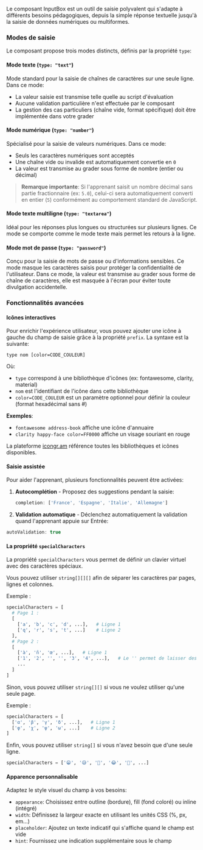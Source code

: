 Le composant InputBox est un outil de saisie polyvalent qui s'adapte à différents besoins pédagogiques, depuis la simple réponse textuelle jusqu'à la saisie de données numériques ou multiformes.

### Modes de saisie

Le composant propose trois modes distincts, définis par la propriété `type`:

#### Mode texte (`type: "text"`)

Mode standard pour la saisie de chaînes de caractères sur une seule ligne. Dans ce mode:

- La valeur saisie est transmise telle quelle au script d'évaluation
- Aucune validation particulière n'est effectuée par le composant
- La gestion des cas particuliers (chaîne vide, format spécifique) doit être implémentée dans votre grader

#### Mode numérique (`type: "number"`)

Spécialisé pour la saisie de valeurs numériques. Dans ce mode:

- Seuls les caractères numériques sont acceptés
- Une chaîne vide ou invalide est automatiquement convertie en `0`
- La valeur est transmise au grader sous forme de nombre (entier ou décimal)

> **Remarque importante**: Si l'apprenant saisit un nombre décimal sans partie fractionnaire (ex: `5.0`), celui-ci sera automatiquement converti en entier (`5`) conformément au comportement standard de JavaScript.

#### Mode texte multiligne (`type: "textarea"`)

Idéal pour les réponses plus longues ou structurées sur plusieurs lignes. Ce mode se comporte comme le mode texte mais permet les retours à la ligne.

#### Mode mot de passe (`type: "password"`)

Conçu pour la saisie de mots de passe ou d'informations sensibles. Ce mode masque les caractères saisis pour protéger la confidentialité de l'utilisateur.
Dans ce mode, la valeur est transmise au grader sous forme de chaîne de caractères, elle est masquée à l'écran pour éviter toute divulgation accidentelle.

### Fonctionnalités avancées

#### Icônes interactives

Pour enrichir l'expérience utilisateur, vous pouvez ajouter une icône à gauche du champ de saisie grâce à la propriété `prefix`. La syntaxe est la suivante:

`type nom [color=CODE_COULEUR]`

Où:

- `type` correspond à une bibliothèque d'icônes (ex: fontawesome, clarity, material)
- `nom` est l'identifiant de l'icône dans cette bibliothèque
- `color=CODE_COULEUR` est un paramètre optionnel pour définir la couleur (format hexadécimal sans #)

**Exemples**:

- `fontawesome address-book` affiche une icône d'annuaire
- `clarity happy-face color=FF0000` affiche un visage souriant en rouge

La plateforme [icongr.am](https://icongr.am) référence toutes les bibliothèques et icônes disponibles.

#### Saisie assistée

Pour aider l'apprenant, plusieurs fonctionnalités peuvent être activées:

1. **Autocomplétion** - Proposez des suggestions pendant la saisie:

   ```js
   completion: ['France', 'Espagne', 'Italie', 'Allemagne']
   ```

2. **Validation automatique** - Déclenchez automatiquement la validation quand l'apprenant appuie sur Entrée:

```typescript
autoValidation: true
```

#### La propriété `specialCharacters`

La propriété `specialCharacters` vous permet de définir un clavier virtuel avec des caractères spéciaux.

Vous pouvez utiliser `string[][][]` afin de séparer les caractères par pages, lignes et colonnes.

Exemple :

```py
specialCharacters = [
  # Page 1 :
  [
    ['a', 'b', 'c', 'd', ...],   # Ligne 1
    ['q', 'r', 's', 't', ...]    # Ligne 2
  ],
  # Page 2 :
  [
    ['à', 'ñ', 'œ', ...],   # Ligne 1
    ['1', '2', '', '', '3', '4', ...],   # Le '' permet de laisser des colonnes vides dans la ligne
    ...
  ]
]
```

Sinon, vous pouvez utiliser `string[][]` si vous ne voulez utiliser qu'une seule page.

Exemple :

```py
specialCharacters = [
  ['α', 'β', 'γ', 'δ', ...],   # Ligne 1
  ['φ', 'χ', 'ψ', 'ω', ...]    # Ligne 2
]
```

Enfin, vous pouvez utiliser `string[]` si vous n'avez besoin que d'une seule ligne.

```py
specialCharacters = ['😁', '​😅', '​🤣', '​😂', '​🙂​', ...]
```

#### Apparence personnalisable

Adaptez le style visuel du champ à vos besoins:

- `appearance`: Choisissez entre outline (bordure), fill (fond coloré) ou inline (intégré)
- `width`: Définissez la largeur exacte en utilisant les unités CSS (%, px, em...)
- `placeholder`: Ajoutez un texte indicatif qui s'affiche quand le champ est vide
- `hint`: Fournissez une indication supplémentaire sous le champ

